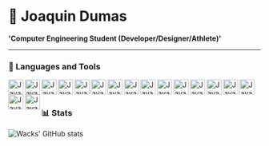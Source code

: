 # 🎱 Joaquin Dumas

**'Computer Engineering Student (Developer/Designer/Athlete)'**







---

### 🧰 Languages and Tools
<img align = "left" alt="Java" width = "30px" style ="padding=right:10px;" src="https://cdn.jsdelivr.net/gh/devicons/devicon@latest/icons/java/java-original.svg"/>
<img align = "left" alt="Java" width = "30px" style ="padding=right:10px;" src="https://cdn.jsdelivr.net/gh/devicons/devicon@latest/icons/cplusplus/cplusplus-plain.svg" />
<img align = "left" alt="Java" width = "30px" style ="padding=right:10px;" src="https://cdn.jsdelivr.net/gh/devicons/devicon@latest/icons/python/python-plain.svg" />
<img align = "left" alt="Java" width = "30px" style ="padding=right:10px;" src="https://cdn.jsdelivr.net/gh/devicons/devicon@latest/icons/php/php-original.svg" />
<img align = "left" alt="Java" width = "30px" style ="padding=right:10px;" src="https://cdn.jsdelivr.net/gh/devicons/devicon@latest/icons/typescript/typescript-plain.svg" />
<img align = "left" alt="Java" width = "30px" style ="padding=right:10px;" src="https://cdn.jsdelivr.net/gh/devicons/devicon@latest/icons/microsoftsqlserver/microsoftsqlserver-plain.svg" />
<img align = "left" alt="Java" width = "30px" style ="padding=right:10px;" src="https://cdn.jsdelivr.net/gh/devicons/devicon@latest/icons/opencv/opencv-original.svg" />
<img align = "left" alt="Java" width = "30px" style ="padding=right:10px;" src="https://cdn.jsdelivr.net/gh/devicons/devicon@latest/icons/html5/html5-plain.svg" />
<img align = "left" alt="Java" width = "30px" style ="padding=right:10px;" src="https://cdn.jsdelivr.net/gh/devicons/devicon@latest/icons/css3/css3-plain.svg" />
<img align = "left" alt="Java" width = "30px" style ="padding=right:10px;" src="https://cdn.jsdelivr.net/gh/devicons/devicon@latest/icons/javascript/javascript-original.svg" />
<img align = "left" alt="Java" width = "30px" style ="padding=right:10px;" src="https://cdn.jsdelivr.net/gh/devicons/devicon@latest/icons/react/react-original.svg" />
<img align = "left" alt="Java" width = "30px" style ="padding=right:10px;" src="https://cdn.jsdelivr.net/gh/devicons/devicon@latest/icons/nodejs/nodejs-plain.svg" />
<img align = "left" alt="Java" width = "30px" style ="padding=right:10px;" src="https://cdn.jsdelivr.net/gh/devicons/devicon@latest/icons/flutter/flutter-plain.svg" />
<img align = "left" alt="Java" width = "30px" style ="padding=right:10px;" src="https://cdn.jsdelivr.net/gh/devicons/devicon@latest/icons/figma/figma-original.svg" />
<img align = "left" alt="Java" width = "30px" style ="padding=right:10px;" src="https://cdn.jsdelivr.net/gh/devicons/devicon@latest/icons/photoshop/photoshop-plain.svg" />
<img align = "left" alt="Java" width = "30px" style ="padding=right:10px;" src="https://cdn.jsdelivr.net/gh/devicons/devicon@latest/icons/premierepro/premierepro-plain.svg" />
<img align = "left" alt="Java" width = "30px" style ="padding=right:10px;" src="https://cdn.jsdelivr.net/gh/devicons/devicon@latest/icons/aftereffects/aftereffects-plain.svg" />
<br />

#

### 📊 Stats

![Wacks' GitHub stats](https://github-readme-stats.vercel.app/api?username=joaquindumas&show_icons=true&theme=gruvbox)
